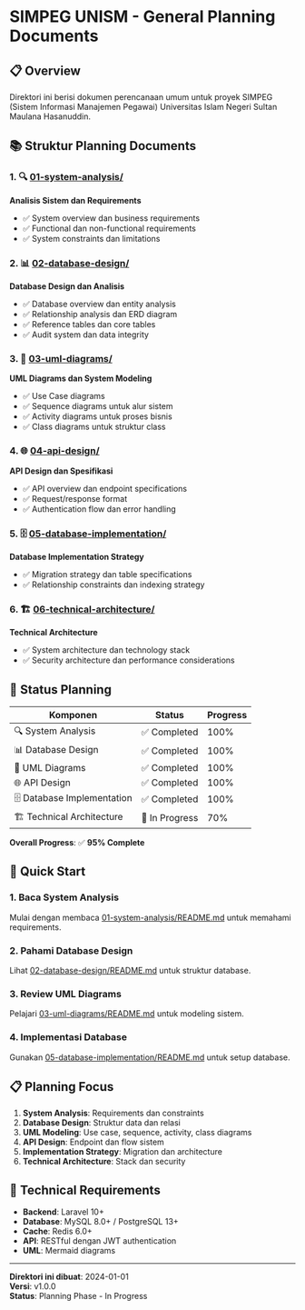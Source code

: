 # SIMPEG UNISM - General Planning Documents

## 📋 Overview

Direktori ini berisi dokumen perencanaan umum untuk proyek SIMPEG (Sistem Informasi Manajemen Pegawai) Universitas Islam Negeri Sultan Maulana Hasanuddin.

## 📚 Struktur Planning Documents

### 1. 🔍 [01-system-analysis/](./01-system-analysis/)

**Analisis Sistem dan Requirements**

- ✅ System overview dan business requirements
- ✅ Functional dan non-functional requirements
- ✅ System constraints dan limitations

### 2. 📊 [02-database-design/](./02-database-design/)

**Database Design dan Analisis**

- ✅ Database overview dan entity analysis
- ✅ Relationship analysis dan ERD diagram
- ✅ Reference tables dan core tables
- ✅ Audit system dan data integrity

### 3. 🎨 [03-uml-diagrams/](./03-uml-diagrams/)

**UML Diagrams dan System Modeling**

- ✅ Use Case diagrams
- ✅ Sequence diagrams untuk alur sistem
- ✅ Activity diagrams untuk proses bisnis
- ✅ Class diagrams untuk struktur class

### 4. 🌐 [04-api-design/](./04-api-design/)

**API Design dan Spesifikasi**

- ✅ API overview dan endpoint specifications
- ✅ Request/response format
- ✅ Authentication flow dan error handling

### 5. 🗄️ [05-database-implementation/](./05-database-implementation/)

**Database Implementation Strategy**

- ✅ Migration strategy dan table specifications
- ✅ Relationship constraints dan indexing strategy

### 6. 🏗️ [06-technical-architecture/](./06-technical-architecture/)

**Technical Architecture**

- ✅ System architecture dan technology stack
- ✅ Security architecture dan performance considerations

## 🎯 Status Planning

| Komponen                   | Status         | Progress |
| -------------------------- | -------------- | -------- |
| 🔍 System Analysis         | ✅ Completed   | 100%     |
| 📊 Database Design         | ✅ Completed   | 100%     |
| 🎨 UML Diagrams            | ✅ Completed   | 100%     |
| 🌐 API Design              | ✅ Completed   | 100%     |
| 🗄️ Database Implementation | ✅ Completed   | 100%     |
| 🏗️ Technical Architecture  | 🔄 In Progress | 70%      |

**Overall Progress**: ✅ **95% Complete**

## 🚀 Quick Start

### 1. Baca System Analysis

Mulai dengan membaca [01-system-analysis/README.md](./01-system-analysis/README.md) untuk memahami requirements.

### 2. Pahami Database Design

Lihat [02-database-design/README.md](./02-database-design/README.md) untuk struktur database.

### 3. Review UML Diagrams

Pelajari [03-uml-diagrams/README.md](./03-uml-diagrams/README.md) untuk modeling sistem.

### 4. Implementasi Database

Gunakan [05-database-implementation/README.md](./05-database-implementation/README.md) untuk setup database.

## 📋 Planning Focus

1. **System Analysis**: Requirements dan constraints
2. **Database Design**: Struktur data dan relasi
3. **UML Modeling**: Use case, sequence, activity, class diagrams
4. **API Design**: Endpoint dan flow sistem
5. **Implementation Strategy**: Migration dan architecture
6. **Technical Architecture**: Stack dan security

## 🔧 Technical Requirements

- **Backend**: Laravel 10+
- **Database**: MySQL 8.0+ / PostgreSQL 13+
- **Cache**: Redis 6.0+
- **API**: RESTful dengan JWT authentication
- **UML**: Mermaid diagrams

---

**Direktori ini dibuat**: 2024-01-01  
**Versi**: v1.0.0  
**Status**: Planning Phase - In Progress

